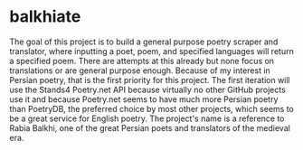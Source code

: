 # balkhiate

The goal of this project is to build a general purpose poetry scraper and translator, where inputting a poet, poem, and specified languages will return a specified poem. There are attempts at this already but none focus on translations or are general purpose enough. Because of my interest in Persian poetry, that is the first priority for this project. The first iteration will use the Stands4 Poetry.net API because virtually no other GitHub projects use it and because Poetry.net seems to have much more Persian poetry than PoetryDB, the preferred choice by most other projects, which seems to be a great service for English poetry. The project's name is a reference to Rabia Balkhi, one of the great Persian poets and translators of the medieval era.
